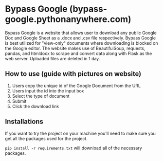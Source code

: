 # Bypass Google (bypass-google.pythonanywhere.com)
Bypass Google is a website that allows user to download any public Google Doc and Google Sheet as a .docx and .csv file respectively. Bypass Google is best utilized for "view-only" documents where downloading is blocked on the Google editor. The website makes use of BeautifulSoup, requests, pandas, and htmldocx to scrape and convert data along with Flask as the web server. Uploaded files are deleted in 1 day.

## How to use (guide with pictures on website)
1. Users copy the unique id of the Google Document from the URL
2. Users input the id into the input box
3. Select the type of document
4. Submit
5. Click the download link

## Installations
If you want to try the project on your machine you'll need to make sure you get all the packages used for the project. 

`pip install -r requirements.txt`
will download all of the necessary packages.